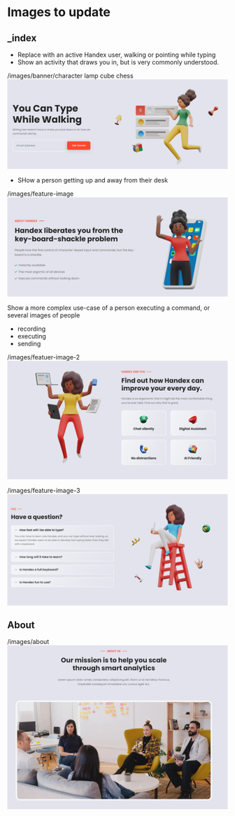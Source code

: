 # Images to update

## _index

* Replace with an active Handex user, walking or pointing while typing
* Show an activity that draws you in, but is very commonly understood.


/images/banner/character
lamp
cube
chess
![](2023-03-09-18-21-43.png)

* SHow a person getting up and away from their desk

/images/feature-image
![](2023-03-09-18-23-52.png)

Show a more complex use-case of a person executing a command, or several images of people 

* recording
* executing
* sending

/images/featuer-image-2
![](2023-03-09-18-24-59.png)

/images/feature-image-3
![](2023-03-09-18-19-59.png)

## About

/images/about
![](2023-03-09-18-30-09.png)